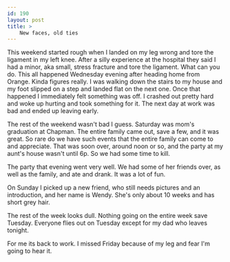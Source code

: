 ```yaml
---
id: 190
layout: post
title: >
    New faces, old ties
---
```


This weekend started rough when I landed on my leg wrong and tore the ligament in my left knee. After a silly experience at the hospital they said I had a minor, aka small, stress fracture and tore the ligament. What can you do. This all happened Wednesday evening after heading home from Orange. Kinda figures really. I was walking down the stairs to my house and my foot slipped on a step and landed flat on the next one. Once that happened I immediately felt something was off. I crashed out pretty hard and woke up hurting and took something for it. The next day at work was bad and ended up leaving early.

The rest of the weekend wasn't bad I guess. Saturday was mom's graduation at Chapman. The entire family came out, save a few, and it was great. So rare do we have such events that the entire family can come to and appreciate. That was soon over, around noon or so, and the party at my aunt's house wasn't until 6p. So we had some time to kill.

The party that evening went very well. We had some of her friends over, as well as the family, and ate and drank. It was a lot of fun.

On Sunday I picked up a new friend, who still needs pictures and an introduction, and her name is Wendy. She's only about 10 weeks and has short grey hair.

The rest of the week looks dull. Nothing going on the entire week save Tuesday. Everyone flies out on Tuesday except for my dad who leaves tonight.

For me its back to work. I missed Friday because of my leg and fear I'm going to hear it.
